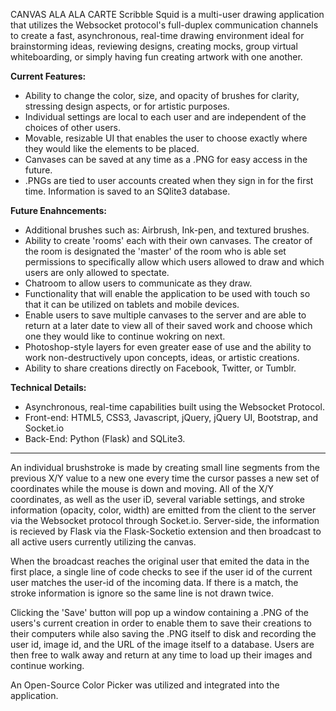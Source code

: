 CANVAS ALA ALA CARTE
Scribble Squid is a multi-user drawing application that utilizes the Websocket protocol's full-duplex communication channels
to create a fast, asynchronous, real-time drawing environment ideal for brainstorming ideas, reviewing designs, creating mocks,
group virtual whiteboarding, or simply having fun creating artwork with one another.  


**Current Features:**

- Ability to change the color, size, and opacity of brushes for clarity, stressing design aspects, or for artistic purposes.
- Individual settings are local to each user and are independent of the choices of other users.
- Movable, resizable UI that enables the user to choose exactly where they would like the elements to be placed.
- Canvases can be saved at any time as a .PNG for easy access in the future.
- .PNGs are tied to user accounts created when they sign in for the first time.  Information is saved to an SQlite3 database.

**Future Enahncements:**

- Additional brushes such as: Airbrush, Ink-pen, and textured brushes.
- Ability to create 'rooms' each with their own canvases.  The creator of the room is designated the 'master' of the room who
is able set permissions to specifically allow which users allowed to draw and which users are only allowed to spectate.
- Chatroom to allow users to communicate as they draw.
- Functionality that will enable the application to be used with touch so that it can be utilized on tablets and
mobile devices.
- Enable users to save multiple canvases to the server and are able to return at a later date to view all of their saved
work and choose which one they would like to continue wokring on next.
- Photoshop-style layers for even greater ease of use and the ability to work non-destructively upon concepts, ideas, or 
artistic creations.
- Ability to share creations directly on Facebook, Twitter, or Tumblr.

**Technical Details:**

- Asynchronous, real-time capabilities built using the Websocket Protocol.
- Front-end: HTML5, CSS3, Javascript, jQuery, jQuery UI, Bootstrap, and Socket.io
- Back-End: Python (Flask) and SQLite3.

------------------------------------

An individual brushstroke is made by creating small line segments from the previous X/Y value to a new one every time the 
cursor passes a new set of coordinates while the mouse is down and moving.  All of the X/Y coordinates, as well as the user 
iD, several variable settings, and stroke information (opacity, color, width) are emitted from the client to the server 
via the Websocket protocol through Socket.io.  Server-side, the information is recieved by Flask via the Flask-Socketio 
extension and then broadcast to all active users currently utilizing the canvas.

When the broadcast reaches the original user that emited the data in the first place, a single line of code checks to see if 
the user id of the current user matches the user-id of the incoming data.  If there is a match, the stroke information is ignore
so the same line is not drawn twice.

Clicking the 'Save' button will pop up a window containing a .PNG of the users's current creation in order to enable them to 
save their creations to their computers while also saving the .PNG itself to disk and recording the user id, image id, and 
the URL of the image itself to a database.  Users are then free to walk away and return at any time to load up their images and
continue working.

An Open-Source Color Picker was utilized and integrated into the application. 




